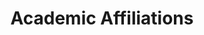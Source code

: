 ---
# An instance of the Experience widget.
# Documentation: https://wowchemy.com/docs/page-builder/
widget: experience

# This file represents a page section.
headless: true

# Order that this section appears on the page.
weight: 20

title: Academic Affiliations
subtitle:

# Date format for experience
#   Refer to https://wowchemy.com/docs/customization/#date-format
date_format: Jan 2006

# Experiences.
#   Add/remove as many `experience` items below as you like.
#   Required fields are `title`, `company`, and `date_start`.
#   Leave `date_end` empty if it's your current employer.
#   Begin multi-line descriptions with YAML's `|2-` multi-line prefix.
experience:
  - title: Associate Professor in Agri-Food Economics and Marketing
    company: Department of Agri-Food Economics and Marketing - School of Agriculture Policy and Development - University of Reading, United Kingdom
    company_url: 'https://www.reading.ac.uk/apd/'
    #company_logo: org-x
    location: Reading, UK
    date_start: '2022-08-01'
    date_end: ''
    #description: Teaching Research Methods and Data Analysis, Economics III, The Food Business, and Contemporary Issues in Consumer Behaviour and Marketing.

  - title: Visiting Scholar
    company: Department of Agricultural, Food, and Resource Economics - College of Agriculture and Natural Resources - Michigan State University
    company_url: 'https://www.canr.msu.edu/index'
    location: East Lansing, United States
    date_start: '2024-08-13'
    date_end: '2024-09-12'

  - title: Visiting Lecturer
    company: Department of Agriculture - University of Naples Federico II
    company_url: 'https://www.agraria.unina.it/en_GB/home'
    location: Naples, Italy
    date_start: '2023-07-17'
    date_end: '2023-07-21'
    
  - title: Lecturer in Consumer Studies
    company: Department of Agri-Food Economics and Marketing - School of Agriculture, Policy and Development, University of Reading
    company_url: 'https://www.reading.ac.uk/apd/'
    location: Reading, United Kingdom
    date_start: '2018-01-03'
    date_end: '2022-08-01'
    #description: Teaching Research Methods and Data Analysis, Economics III, and Contemporary Issues in Consumer Behaviour and Marketing.

  - title: Visiting Lecturer
    company: Technological University Dublin
    company_url: 'https://www.tudublin.ie/explore/faculties-and-schools/arts-humanities/culinary-arts--food-technology/'
    location: Dublin, Ireland
    date_start: '2023-05-22'
    date_end: '2023-05-26'
 
  - title: Visiting Lecturer
    company: IAMZ – CIHEAM
    company_url: 'https://www.iamz.ciheam.org/'
    location: Zaragoza, Spain
    date_start: '2022-02-28'
    date_end: '2022-03-04'
 
  - title: Visiting Lecturer
    company: Norwegian University of Life Science
    company_url: 'https://www.nmbu.no/'
    location: Norway
    date_start: '2019-06'
    date_end: '2020'
 
  - title: Visiting Lecturer
    company: Ho Chi Minh City University of Technology
    company_url: 'https://www.hcmut.edu.vn/'
    location: Ho Chi Minh City, Vietnam
    date_start: '2020-01'
    date_end: ''
 
  - title: Visiting Researcher
    company: Nofima AS
    company_url: 'https://nofima.no/'
    location: Norway
    date_start: '2018'
    date_end: '2019'
 
  - title: Visiting Researcher
    company: Department of Agricultural Economics and Agribusiness - University of Arkansas
    company_url: 'https://www.uark.edu/'
    location: Arkansas, United States
    date_start: '2017'
    date_end: ''
 
  - title: Visiting Researcher
    company: Korea University
    company_url: 'https://www.korea.edu/'
    location: Seoul, Republic of Korea
    date_start: '2014-05'
    date_end: ''
 
  - title: Marie-Sklodowska Curie Research Fellow
    company: Nofima AS, Norwegian University of Life Science
    company_url: 'https://nofima.no/'
    location: Norway
    date_start: '2014'
    date_end: '2017'
 
  - title: Post-Doctoral Fellow
    company: Nofima AS
    company_url: 'https://nofima.no/'
    location: Norway
    date_start: '2013'
    date_end: ''
 
  - title: Post-Doctoral Fellow
    company: Ca’ Foscari University of Venice
    company_url: 'https://www.unive.it/'
    location: Venice, Italy
    date_start: '2012'
    date_end: ''
 
  - title: Post-Doctoral Fellow
    company: University of Bologna
    company_url: 'https://www.unibo.it/'
    location: Bologna, Italy
    date_start: '2009'
    date_end: '2011'
 
  - title: Visiting PhD Student
    company: University of Guelph
    company_url: 'https://www.uoguelph.ca/'
    location: Guelph, Canada
    date_start: '2007'
    date_end: '2008'
 
  - title: PhD Student
    company: University of Bologna
    company_url: 'https://www.unibo.it/'
    location: Bologna, Italy
    date_start: '2005'
    date_end: '2009'

  - title: Fulbright Scholar
    company: Dept. of Agricultural Economics, Texas A&M University
    company_url: 'https://agecon.tamu.edu/'
    #company_logo: org-x
    location: College Station, TX, USA
    date_start: '2022-02-28'
    date_end: '2022-05-27'

design:
  columns: '2'
---